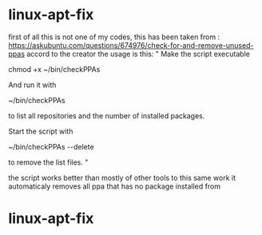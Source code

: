 # linux-apt-fix
first of all this is not one of my codes, this has been taken from :
https://askubuntu.com/questions/674976/check-for-and-remove-unused-ppas
accord to the creator the usage is this:
"
Make the script executable

chmod +x ~/bin/checkPPAs

And run it with

~/bin/checkPPAs

to list all repositories and the number of installed packages.

Start the script with

~/bin/checkPPAs --delete

to remove the list files.
"

the script works better than mostly of other tools to this same work
it automaticaly removes all ppa that has no package installed from

# linux-apt-fix
